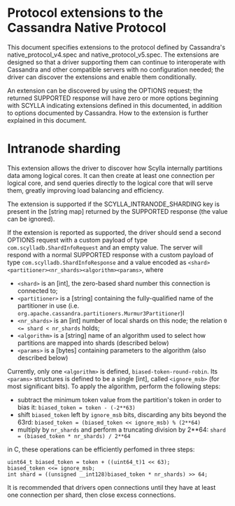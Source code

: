 Protocol extensions to the Cassandra Native Protocol
====================================================

This document specifies extensions to the protocol defined
by Cassandra's native_protocol_v4.spec and native_protocol_v5.spec.
The extensions are designed so that a driver supporting them can
continue to interoperate with Cassandra and other compatible servers
with no configuration needed; the driver can discover the extensions
and enable them conditionally.

An extension can be discovered by using the OPTIONS request; the
returned SUPPORTED response will have zero or more options beginning
with SCYLLA indicating extensions defined in this documented, in
addition to options documented by Cassandra. How to the extension
is further explained in this document.

# Intranode sharding

This extension allows the driver to discover how Scylla internally
partitions data among logical cores. It can then create at least
one connection per logical core, and send queries directly to the
logical core that will serve them, greatly improving load balancing
and efficiency.

The extension is supported if the SCYLLA_INTRANODE_SHARDING key
is present in the [string map] returned by the SUPPORTED response
(the value can be ignored).

If the extension is reported as supported, the driver should send
a second OPTIONS request with a custom payload of type
`com.scylladb.ShardInfoRequest` and an empty value. The server will
respond with a normal SUPPORTED response with a custom payload of
type `com.scylladb.ShardInfoResponse` and a value encoded as
`<shard><partitioner><nr_shards><algorithm><params>`, where

  - `<shard>` is an [int], the zero-based shard number this connection
    is connected to;
  - `<partitioner>` is a [string] containing the fully-qualified name
    of the partitioner in use (i.e.
    `org.apache.cassandra.partitioners.Murmur3Partitioner`)l
  - `<nr_shards>` is an [int] number of local shards on this node; the
    relation `0 <= shard < nr_shards` holds;
  - `<algorithm>` is a [string] name of an algorithm used to select how
    partitions are mapped into shards (described below)
  - `<params>` is a [bytes] containing parameters to the algorithm (also
    described below)

Currently, only one `<algorithm>` is defined, `biased-token-round-robin`.
Its `<params>` structures is defined to be a single [int], called
`<ignore_msb>` (for most significant bits). To apply the algorithm,
perform the following steps:

  - subtract the minimum token value from the partition's token
    in order to bias it: `biased_token = token - (-2**63)`
  - shift `biased_token` left by `ignore_msb` bits, discarding any
    bits beyond the 63rd:
      `biased_token = (biased_token << ignore_msb) % (2**64)`
  - multiply by `nr_shards` and perform a truncating division by 2**64:
    `shard = (biased_token * nr_shards) / 2**64`

in C, these operations can be efficiently perfomed in three steps:

    uint64_t biased_token = token + ((uint64_t)1 << 63);
    biased_token <<= ignore_msb;
    int shard = ((unsigned __int128)biased_token * nr_shards) >> 64;

It is recommended that drivers open connections until they have at
least one connection per shard, then close excess connections.

